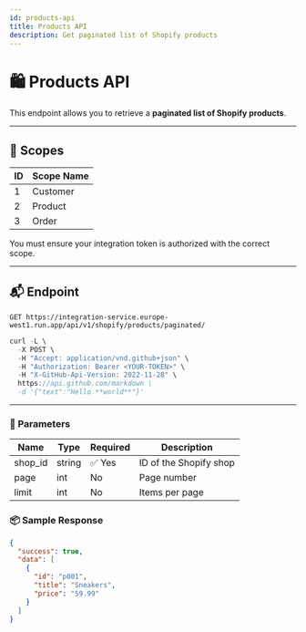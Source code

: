 ```yaml
---
id: products-api
title: Products API
description: Get paginated list of Shopify products
---
```


# 🛍️ Products API

This endpoint allows you to retrieve a **paginated list of Shopify products**.

---

## 🔐 Scopes

| ID  | Scope Name |
|-----|------------|
| 1   | Customer   |
| 2   | Product    |
| 3   | Order      |

You must ensure your integration token is authorized with the correct scope.

---

## 📬 Endpoint

```http
GET https://integration-service.europe-west1.run.app/api/v1/shopify/products/paginated/
```

```c
curl -L \
  -X POST \
  -H "Accept: application/vnd.github+json" \
  -H "Authorization: Bearer <YOUR-TOKEN>" \
  -H "X-GitHub-Api-Version: 2022-11-28" \
  https://api.github.com/markdown \
  -d '{"text":"Hello **world**"}'
```

---

### 🔄 Parameters

| Name      | Type   | Required | Description            |
|-----------|--------|----------|------------------------|
| shop_id   | string | ✅ Yes   | ID of the Shopify shop |
| page      | int    | No       | Page number            |
| limit     | int    | No       | Items per page         |

### 📦 Sample Response

```json
{
  "success": true,
  "data": [
    {
      "id": "p001",
      "title": "Sneakers",
      "price": "59.99"
    }
  ]
}